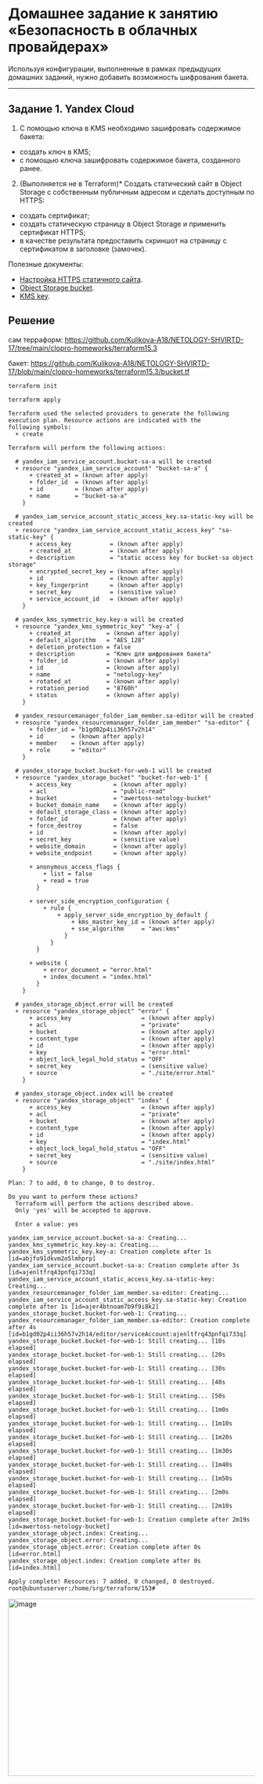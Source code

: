 # Домашнее задание к занятию «Безопасность в облачных провайдерах»  

Используя конфигурации, выполненные в рамках предыдущих домашних заданий, нужно добавить возможность шифрования бакета.

---
## Задание 1. Yandex Cloud   

1. С помощью ключа в KMS необходимо зашифровать содержимое бакета:

 - создать ключ в KMS;
 - с помощью ключа зашифровать содержимое бакета, созданного ранее.
2. (Выполняется не в Terraform)* Создать статический сайт в Object Storage c собственным публичным адресом и сделать доступным по HTTPS:

 - создать сертификат;
 - создать статическую страницу в Object Storage и применить сертификат HTTPS;
 - в качестве результата предоставить скриншот на страницу с сертификатом в заголовке (замочек).

Полезные документы:

- [Настройка HTTPS статичного сайта](https://cloud.yandex.ru/docs/storage/operations/hosting/certificate).
- [Object Storage bucket](https://registry.terraform.io/providers/yandex-cloud/yandex/latest/docs/resources/storage_bucket).
- [KMS key](https://registry.terraform.io/providers/yandex-cloud/yandex/latest/docs/resources/kms_symmetric_key).

## Решение 

сам терраформ: https://github.com/Kulikova-A18/NETOLOGY-SHVIRTD-17/tree/main/clopro-homeworks/terraform15.3

бакет: https://github.com/Kulikova-A18/NETOLOGY-SHVIRTD-17/blob/main/clopro-homeworks/terraform15.3/bucket.tf

```
terraform init

terraform apply

Terraform used the selected providers to generate the following execution plan. Resource actions are indicated with the
following symbols:
  + create

Terraform will perform the following actions:

  # yandex_iam_service_account.bucket-sa-a will be created
  + resource "yandex_iam_service_account" "bucket-sa-a" {
      + created_at = (known after apply)
      + folder_id  = (known after apply)
      + id         = (known after apply)
      + name       = "bucket-sa-a"
    }

  # yandex_iam_service_account_static_access_key.sa-static-key will be created
  + resource "yandex_iam_service_account_static_access_key" "sa-static-key" {
      + access_key           = (known after apply)
      + created_at           = (known after apply)
      + description          = "static access key for bucket-sa object storage"
      + encrypted_secret_key = (known after apply)
      + id                   = (known after apply)
      + key_fingerprint      = (known after apply)
      + secret_key           = (sensitive value)
      + service_account_id   = (known after apply)
    }

  # yandex_kms_symmetric_key.key-a will be created
  + resource "yandex_kms_symmetric_key" "key-a" {
      + created_at          = (known after apply)
      + default_algorithm   = "AES_128"
      + deletion_protection = false
      + description         = "Ключ для шифрования бакета"
      + folder_id           = (known after apply)
      + id                  = (known after apply)
      + name                = "netology-key"
      + rotated_at          = (known after apply)
      + rotation_period     = "8760h"
      + status              = (known after apply)
    }

  # yandex_resourcemanager_folder_iam_member.sa-editor will be created
  + resource "yandex_resourcemanager_folder_iam_member" "sa-editor" {
      + folder_id = "b1gd02p4ii36h57v2h14"
      + id        = (known after apply)
      + member    = (known after apply)
      + role      = "editor"
    }

  # yandex_storage_bucket.bucket-for-web-1 will be created
  + resource "yandex_storage_bucket" "bucket-for-web-1" {
      + access_key            = (known after apply)
      + acl                   = "public-read"
      + bucket                = "awertoss-netology-bucket"
      + bucket_domain_name    = (known after apply)
      + default_storage_class = (known after apply)
      + folder_id             = (known after apply)
      + force_destroy         = false
      + id                    = (known after apply)
      + secret_key            = (sensitive value)
      + website_domain        = (known after apply)
      + website_endpoint      = (known after apply)

      + anonymous_access_flags {
          + list = false
          + read = true
        }

      + server_side_encryption_configuration {
          + rule {
              + apply_server_side_encryption_by_default {
                  + kms_master_key_id = (known after apply)
                  + sse_algorithm     = "aws:kms"
                }
            }
        }

      + website {
          + error_document = "error.html"
          + index_document = "index.html"
        }
    }

  # yandex_storage_object.error will be created
  + resource "yandex_storage_object" "error" {
      + access_key                    = (known after apply)
      + acl                           = "private"
      + bucket                        = (known after apply)
      + content_type                  = (known after apply)
      + id                            = (known after apply)
      + key                           = "error.html"
      + object_lock_legal_hold_status = "OFF"
      + secret_key                    = (sensitive value)
      + source                        = "./site/error.html"
    }

  # yandex_storage_object.index will be created
  + resource "yandex_storage_object" "index" {
      + access_key                    = (known after apply)
      + acl                           = "private"
      + bucket                        = (known after apply)
      + content_type                  = (known after apply)
      + id                            = (known after apply)
      + key                           = "index.html"
      + object_lock_legal_hold_status = "OFF"
      + secret_key                    = (sensitive value)
      + source                        = "./site/index.html"
    }

Plan: 7 to add, 0 to change, 0 to destroy.

Do you want to perform these actions?
  Terraform will perform the actions described above.
  Only 'yes' will be accepted to approve.

  Enter a value: yes

yandex_iam_service_account.bucket-sa-a: Creating...
yandex_kms_symmetric_key.key-a: Creating...
yandex_kms_symmetric_key.key-a: Creation complete after 1s [id=abjfo91dkvm2o5lmhprp]
yandex_iam_service_account.bucket-sa-a: Creation complete after 3s [id=ajenltfrq43pnfqi733q]
yandex_iam_service_account_static_access_key.sa-static-key: Creating...
yandex_resourcemanager_folder_iam_member.sa-editor: Creating...
yandex_iam_service_account_static_access_key.sa-static-key: Creation complete after 1s [id=ajer4btnoam7b9f9i8k2]
yandex_storage_bucket.bucket-for-web-1: Creating...
yandex_resourcemanager_folder_iam_member.sa-editor: Creation complete after 4s [id=b1gd02p4ii36h57v2h14/editor/serviceAccount:ajenltfrq43pnfqi733q]
yandex_storage_bucket.bucket-for-web-1: Still creating... [10s elapsed]
yandex_storage_bucket.bucket-for-web-1: Still creating... [20s elapsed]
yandex_storage_bucket.bucket-for-web-1: Still creating... [30s elapsed]
yandex_storage_bucket.bucket-for-web-1: Still creating... [40s elapsed]
yandex_storage_bucket.bucket-for-web-1: Still creating... [50s elapsed]
yandex_storage_bucket.bucket-for-web-1: Still creating... [1m0s elapsed]
yandex_storage_bucket.bucket-for-web-1: Still creating... [1m10s elapsed]
yandex_storage_bucket.bucket-for-web-1: Still creating... [1m20s elapsed]
yandex_storage_bucket.bucket-for-web-1: Still creating... [1m30s elapsed]
yandex_storage_bucket.bucket-for-web-1: Still creating... [1m40s elapsed]
yandex_storage_bucket.bucket-for-web-1: Still creating... [1m50s elapsed]
yandex_storage_bucket.bucket-for-web-1: Still creating... [2m0s elapsed]
yandex_storage_bucket.bucket-for-web-1: Still creating... [2m10s elapsed]
yandex_storage_bucket.bucket-for-web-1: Creation complete after 2m19s [id=awertoss-netology-bucket]
yandex_storage_object.index: Creating...
yandex_storage_object.error: Creating...
yandex_storage_object.error: Creation complete after 0s [id=error.html]
yandex_storage_object.index: Creation complete after 0s [id=index.html]

Apply complete! Resources: 7 added, 0 changed, 0 destroyed.
root@ubuntuserver:/home/srg/terraform/153#
```

<img width="871" height="361" alt="image" src="https://github.com/user-attachments/assets/c0a6c6a0-034c-4781-ba3d-cdf83b393784" />

